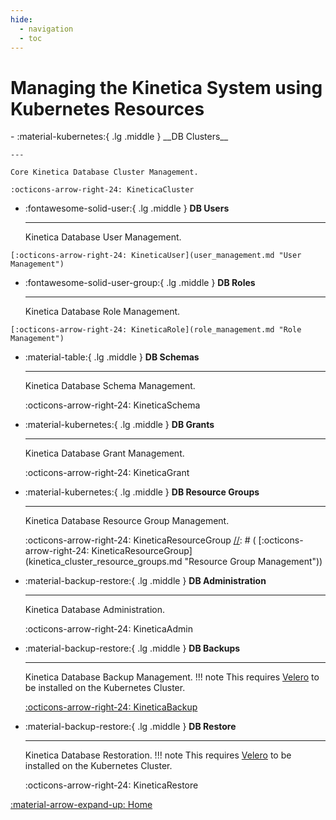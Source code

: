 ```yaml
---
hide:
  - navigation
  - toc
---
```

# Managing the Kinetica System using Kubernetes Resources

<div class="grid cards" markdown>
-   :material-kubernetes:{ .lg .middle } __DB Clusters__

    ---

    Core Kinetica Database Cluster Management.

    :octicons-arrow-right-24: KineticaCluster
[//]: # (    [:octicons-arrow-right-24: KineticaCluster]&#40;kinetica_clusters.md "Cluster Management"&#41;)

-   :fontawesome-solid-user:{ .lg .middle } __DB Users__

    ---

    Kinetica Database User Management.

[//]: # (    :octicons-arrow-right-24: KineticaUser)

    [:octicons-arrow-right-24: KineticaUser](user_management.md "User Management")

-   :fontawesome-solid-user-group:{ .lg .middle } __DB Roles__

    ---

    Kinetica Database Role Management.

[//]: # (    :octicons-arrow-right-24: KineticaRole)

    [:octicons-arrow-right-24: KineticaRole](role_management.md "Role Management")

-   :material-table:{ .lg .middle } __DB Schemas__

    ---

    Kinetica Database Schema Management.

    :octicons-arrow-right-24: KineticaSchema

[//]: # (    [:octicons-arrow-right-24: KineticaSchema]&#40;kinetica_cluster_schemas.md "Role Management"&#41;)

-   :material-kubernetes:{ .lg .middle } __DB Grants__

    ---

    Kinetica Database Grant Management.

    :octicons-arrow-right-24: KineticaGrant

[//]: # (    [:octicons-arrow-right-24: KineticaGrant]&#40;kinetica_cluster_grants.md "Grant Group Management"&#41;)

-   :material-kubernetes:{ .lg .middle } __DB Resource Groups__

    ---

    Kinetica Database Resource Group Management.

    :octicons-arrow-right-24: KineticaResourceGroup
[//]: # (    [:octicons-arrow-right-24: KineticaResourceGroup]&#40;kinetica_cluster_resource_groups.md "Resource Group Management"&#41;)

-   :material-backup-restore:{ .lg .middle } __DB Administration__

    ---

    Kinetica Database Administration.

    :octicons-arrow-right-24: KineticaAdmin

[//]: # (    [:octicons-arrow-right-24: KineticaAdmin]&#40;kinetica_cluster_admins.md "DB Administration"&#41;)

-   :material-backup-restore:{ .lg .middle } __DB Backups__

    ---

    Kinetica Database Backup Management.
    !!! note
        This requires [Velero](https://velero.io/docs/v1.13/basic-install/ "Velero Installation Page") to be installed on the Kubernetes Cluster.

    [:octicons-arrow-right-24: KineticaBackup](kinetica_cluster_backups.md "DB Backup Management")

[//]: # (    [:octicons-arrow-right-24: KineticaBackup]&#40;kinetica_cluster_backups.md "DB Backup Management"&#41;)

-   :material-backup-restore:{ .lg .middle } __DB Restore__

    ---

    Kinetica Database Restoration.
    !!! note
        This requires [Velero](https://velero.io/docs/v1.13/basic-install/ "Velero Installation Page") to be installed on the Kubernetes Cluster.

    :octicons-arrow-right-24: KineticaRestore

[//]: # (    [:octicons-arrow-right-24: KineticaRestore]&#40;kinetica_cluster_restores.md "DB Restore Management"&#41;)
</div>

[:material-arrow-expand-up:  Home](../index.md "Home Page")